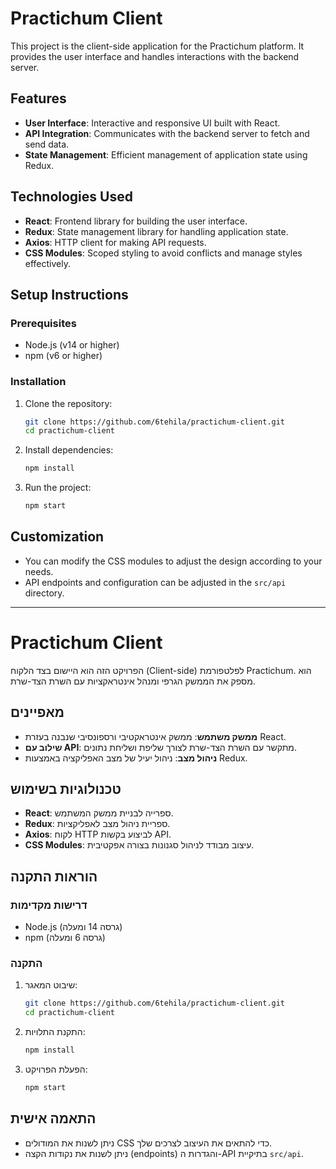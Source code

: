 # Practichum Client

This project is the client-side application for the Practichum platform. It provides the user interface and handles interactions with the backend server.

## Features

- **User Interface**: Interactive and responsive UI built with React.
- **API Integration**: Communicates with the backend server to fetch and send data.
- **State Management**: Efficient management of application state using Redux.

## Technologies Used

- **React**: Frontend library for building the user interface.
- **Redux**: State management library for handling application state.
- **Axios**: HTTP client for making API requests.
- **CSS Modules**: Scoped styling to avoid conflicts and manage styles effectively.

## Setup Instructions

### Prerequisites

- Node.js (v14 or higher)
- npm (v6 or higher)

### Installation

1. Clone the repository:
    ```bash
    git clone https://github.com/6tehila/practichum-client.git
    cd practichum-client
    ```

2. Install dependencies:
    ```bash
    npm install
    ```

3. Run the project:
    ```bash
    npm start
    ```

## Customization

- You can modify the CSS modules to adjust the design according to your needs.
- API endpoints and configuration can be adjusted in the `src/api` directory.

---

# Practichum Client

הפרויקט הזה הוא היישום בצד הלקוח (Client-side) לפלטפורמת Practichum. הוא מספק את הממשק הגרפי ומנהל אינטראקציות עם השרת הצד-שרת.

## מאפיינים

- **ממשק משתמש**: ממשק אינטראקטיבי ורספונסיבי שנבנה בעזרת React.
- **שילוב עם API**: מתקשר עם השרת הצד-שרת לצורך שליפת ושליחת נתונים.
- **ניהול מצב**: ניהול יעיל של מצב האפליקציה באמצעות Redux.

## טכנולוגיות בשימוש

- **React**: ספרייה לבניית ממשק המשתמש.
- **Redux**: ספריית ניהול מצב לאפליקציות.
- **Axios**: לקוח HTTP לביצוע בקשות API.
- **CSS Modules**: עיצוב מבודד לניהול סגנונות בצורה אפקטיבית.

## הוראות התקנה

### דרישות מקדימות

- Node.js (גרסה 14 ומעלה)
- npm (גרסה 6 ומעלה)

### התקנה

1. שיבוט המאגר:
    ```bash
    git clone https://github.com/6tehila/practichum-client.git
    cd practichum-client
    ```

2. התקנת התלויות:
    ```bash
    npm install
    ```

3. הפעלת הפרויקט:
    ```bash
    npm start
    ```

## התאמה אישית

- ניתן לשנות את המודולים CSS כדי להתאים את העיצוב לצרכים שלך.
- ניתן לשנות את נקודות הקצה (endpoints) והגדרות ה-API בתיקיית `src/api`.


